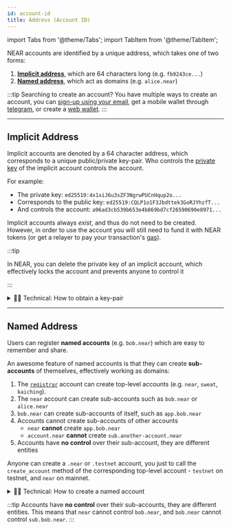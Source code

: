 ```yaml
---
id: account-id
title: Address (Account ID)
---
```


import Tabs from '@theme/Tabs';
import TabItem from '@theme/TabItem';

NEAR accounts are identified by a unique address, which takes one of two forms:
1. [**Implicit address**](#implicit-address), which are 64 characters long (e.g. `fb9243ce...`)
2. [**Named address**](#named-address), which act as domains (e.g. `alice.near`)

:::tip Searching to create an account?
You have multiple ways to create an account, you can [sign-up using your email](https://dev.near.org/signup), get a mobile wallet through [telegram](https://web.telegram.org/k/#@herewalletbot), or create a [web wallet](https://wallet.meteorwallet.app/wallet).
:::

---

## Implicit Address
Implicit accounts are denoted by a 64 character address, which corresponds to a unique public/private key-pair. Who controls the [private key](./access-keys.md) of the implicit account controls the account.

For example:
- The private key: `ed25519:4x1xiJ6u3sZF3NgrwPUCnHqup2o...`
- Corresponds to the public key: `ed25519:CQLP1o1F3Jbdttek3GoRJYhzfT...`
- And controls the account: `a96ad3cb539b653e4b869bd7cf26590690e8971...`

Implicit accounts always *exist*, and thus do not need to be created. However, in order to use the account you will still need to fund it with NEAR tokens (or get a relayer to pay your transaction's [gas](./gas.md)).

:::tip

In NEAR, you can delete the private key of an implicit account, which effectively locks the account and prevents anyone to control it

:::

<details>

<summary> 🧑‍💻 Technical: How to obtain a key-pair  </summary>

The simplest way to obtain a public / private key that represents an account is using the [NEAR CLI](../tools/cli.md)

```bash
near account create-account fund-later use-auto-generation save-to-folder ~/.near-credentials/implicit

# The file "~/.near-credentials/implicit/8bca86065be487de45e795b2c3154fe834d53ffa07e0a44f29e76a2a5f075df8.json" was saved successfully

# Here is your console command if you need to script it or re-run:
#     near account create-account fund-later use-auto-generation save-to-folder ~/.near-credentials/implicit
```

</details>

---

## Named Address
Users can register **named accounts** (e.g. `bob.near`) which are easy to remember and share.

An awesome feature of named accounts is that they can create **sub-accounts** of themselves, effectively working as domains:

1. The [`registrar`](https://nearblocks.io/address/registrar) account can create top-level accounts (e.g. `near`, `sweat`, `kaiching`).
2. The `near` account can create sub-accounts such as `bob.near` or `alice.near`
3. `bob.near` can create sub-accounts of itself, such as `app.bob.near`
4. Accounts cannot create sub-accounts of other accounts
    - `near` **cannot** create `app.bob.near`
    - `account.near` **cannot** create `sub.another-account.near`
5. Accounts have **no control** over their sub-account, they are different entities

Anyone can create a `.near` or `.testnet` account, you just to call the `create_account` method of the corresponding top-level account - `testnet` on testnet, and `near` on mainnet.

<details>

<summary> 🧑‍💻 Technical: How to create a named account  </summary>

Named accounts are created by calling the `create_account` method of the network's top-level account - `testnet` on testnet, and `near` on mainnet.

<Tabs groupId="cli-tabs">
  <TabItem value="short" label="Short">

  ```bash
  near call testnet create_account '{"new_account_id": "new-acc.testnet", "new_public_key": "ed25519:<data>"}' --deposit 0.00182 --accountId funding-account.testnet --networkId testnet
  ```
  </TabItem>

  <TabItem value="full" label="Full">

  ```bash
  near contract call-function as-transaction testnet create_account json-args '{"new_account_id": "new-acc.testnet", "new_public_key": "ed25519:<data>"}' prepaid-gas '100.0 Tgas' attached-deposit '0.00182 NEAR' sign-as funding-account.testnet network-config testnet sign-with-keychain send
  ```
  </TabItem>
</Tabs>

We abstract this process in the [NEAR CLI](../tools/cli.md) with the following command:

<Tabs groupId="cli-tabs">
  <TabItem value="short" label="Short">

  ```bash
  near create-account new-acc.testnet --useAccount funding-account.testnet --publicKey ed25519:<data>
  ```
  </TabItem>

  <TabItem value="full" label="Full">

  ```bash
  near account create-account fund-myself new-acc.testnet '1 NEAR' use-manually-provided-public-key ed25519:<data> sign-as funding-account.testnet network-config testnet sign-with-keychain send
  ```
  </TabItem>
</Tabs>

You can use the same command to create sub-accounts of an existing named account:

<Tabs groupId="cli-tabs">
  <TabItem value="short" label="Short">

  ```bash
  near create-account sub-acc.new-acc.testnet --useAccount new-acc.testnet
  ```
  </TabItem>

  <TabItem value="full" label="Full">

  ```bash
  near account create-account fund-myself sub-acc.new-acc.testnet '1 NEAR' autogenerate-new-keypair save-to-keychain sign-as new-acc.testnet network-config testnet sign-with-keychain send
  ```
  </TabItem>
</Tabs>

</details>

:::tip
Accounts have **no control** over their sub-accounts, they are different entities. This means that `near` cannot control `bob.near`, and `bob.near` cannot control `sub.bob.near`.
:::
